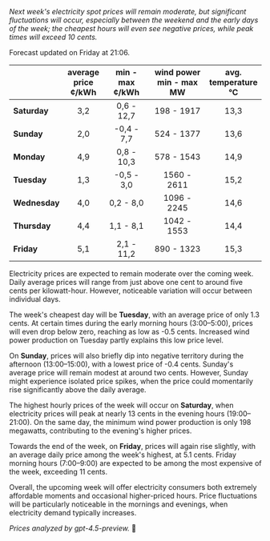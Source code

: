 *Next week's electricity spot prices will remain moderate, but significant fluctuations will occur, especially between the weekend and the early days of the week; the cheapest hours will even see negative prices, while peak times will exceed 10 cents.*

Forecast updated on Friday at 21:06.

|           | average<br>price<br>¢/kWh | min - max<br>¢/kWh | wind power<br>min - max<br>MW | avg.<br>temperature<br>°C |
|:-------------|:----------------:|:----------------:|:-------------:|:-------------:|
| **Saturday**   | 3,2              | 0,6 - 12,7      | 198 - 1917         | 13,3         |
| **Sunday**     | 2,0              | -0,4 - 7,7      | 524 - 1377         | 13,6         |
| **Monday**     | 4,9              | 0,8 - 10,3      | 578 - 1543         | 14,9         |
| **Tuesday**    | 1,3              | -0,5 - 3,0      | 1560 - 2611        | 15,2         |
| **Wednesday**  | 4,0              | 0,2 - 8,0       | 1096 - 2245        | 14,6         |
| **Thursday**   | 4,4              | 1,1 - 8,1       | 1042 - 1553        | 14,4         |
| **Friday**     | 5,1              | 2,1 - 11,2      | 890 - 1323         | 15,3         |

Electricity prices are expected to remain moderate over the coming week. Daily average prices will range from just above one cent to around five cents per kilowatt-hour. However, noticeable variation will occur between individual days.

The week's cheapest day will be **Tuesday**, with an average price of only 1.3 cents. At certain times during the early morning hours (3:00–5:00), prices will even drop below zero, reaching as low as -0.5 cents. Increased wind power production on Tuesday partly explains this low price level.

On **Sunday**, prices will also briefly dip into negative territory during the afternoon (13:00–15:00), with a lowest price of -0.4 cents. Sunday's average price will remain modest at around two cents. However, Sunday might experience isolated price spikes, when the price could momentarily rise significantly above the daily average.

The highest hourly prices of the week will occur on **Saturday**, when electricity prices will peak at nearly 13 cents in the evening hours (19:00–21:00). On the same day, the minimum wind power production is only 198 megawatts, contributing to the evening's higher prices.

Towards the end of the week, on **Friday**, prices will again rise slightly, with an average daily price among the week's highest, at 5.1 cents. Friday morning hours (7:00–9:00) are expected to be among the most expensive of the week, exceeding 11 cents.

Overall, the upcoming week will offer electricity consumers both extremely affordable moments and occasional higher-priced hours. Price fluctuations will be particularly noticeable in the mornings and evenings, when electricity demand typically increases.

*Prices analyzed by gpt-4.5-preview.* 🔌
